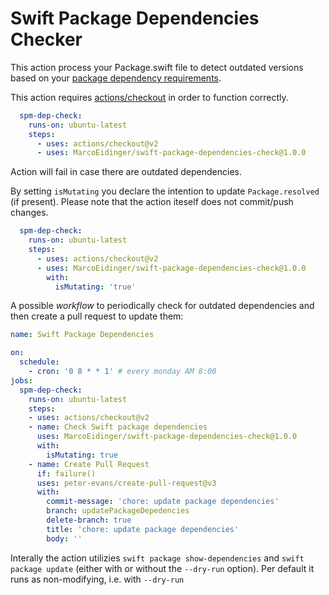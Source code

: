 # Swift Package Dependencies Checker

This action process your Package.swift file to detect outdated versions based on your [package dependency requirements](https://docs.swift.org/package-manager/PackageDescription/PackageDescription.html#package-dependency-requirement).

This action requires [actions/checkout](https://github.com/actions/checkout) in order to function correctly.

```yaml
  spm-dep-check:
    runs-on: ubuntu-latest
    steps:
      - uses: actions/checkout@v2
      - uses: MarcoEidinger/swift-package-dependencies-check@1.0.0
```

Action will fail in case there are outdated dependencies.

By setting `isMutating` you declare the intention to update `Package.resolved` (if present). Please note that the action iteself does not commit/push changes.

```yaml
  spm-dep-check:
    runs-on: ubuntu-latest
    steps:
      - uses: actions/checkout@v2
      - uses: MarcoEidinger/swift-package-dependencies-check@1.0.0
        with:
          isMutating: 'true'
```

A possible _workflow_ to periodically check for outdated dependencies and then create a pull request to update them: 

```yaml
name: Swift Package Dependencies

on: 
  schedule:
    - cron: '0 8 * * 1' # every monday AM 8:00
jobs:
  spm-dep-check:
    runs-on: ubuntu-latest
    steps:
    - uses: actions/checkout@v2
    - name: Check Swift package dependencies
      uses: MarcoEidinger/swift-package-dependencies-check@1.0.0
      with:
        isMutating: true
    - name: Create Pull Request
      if: failure()
      uses: peter-evans/create-pull-request@v3
      with:
        commit-message: 'chore: update package dependencies'
        branch: updatePackageDepedencies
        delete-branch: true
        title: 'chore: update package dependencies'
        body: ''
```

Interally the action utilizies  `swift package show-dependencies` and `swift package update` (either with or without the `--dry-run` option). Per default it runs as non-modifying, i.e. with `--dry-run`
